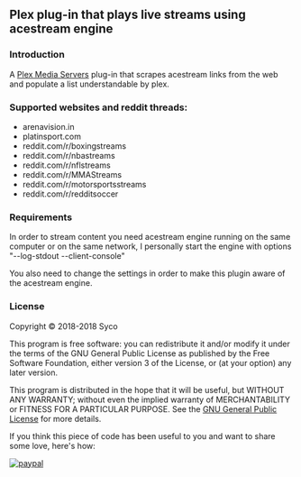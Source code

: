## Plex plug-in that plays live streams using acestream engine ##

### Introduction ###
A [Plex Media Servers](https://www.plex.tv/downloads) plug-in that scrapes acestream links from the web and populate a list understandable by plex.

### Supported websites and reddit threads: ###

* arenavision.in
* platinsport.com
* reddit.com/r/boxingstreams
* reddit.com/r/nbastreams
* reddit.com/r/nflstreams
* reddit.com/r/MMAStreams
* reddit.com/r/motorsportsstreams
* reddit.com/r/redditsoccer

### Requirements ###
In order to stream content you need acestream engine running on the same computer or on the same network, I personally start the engine with options "--log-stdout --client-console"

You also need to change the settings in order to make this plugin aware of the acestream engine.

### License ###
Copyright © 2018-2018 Syco

This program is free software: you can redistribute it and/or modify it under the terms of the GNU General Public License as published by the Free Software Foundation, either version 3 of the License, or (at your option) any later version.

This program is distributed in the hope that it will be useful, but WITHOUT ANY WARRANTY; without even the implied warranty of MERCHANTABILITY or FITNESS FOR A PARTICULAR PURPOSE. See the [GNU General Public License](http://www.gnu.org/copyleft/gpl.html) for more details.



If you think this piece of code has been useful to you and want to share some love, here's how:

[![paypal](https://www.paypalobjects.com/en_US/i/btn/btn_donate_LG.gif)](https://www.paypal.com/cgi-bin/webscr?cmd=_s-xclick&hosted_button_id=HYNPK8Y2ERW9E)

